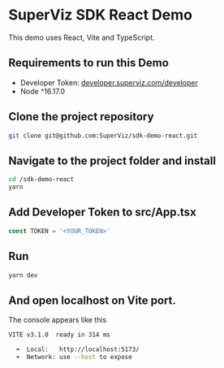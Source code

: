 # SuperViz SDK React Demo
This demo uses React, Vite and TypeScript.

## Requirements to run this Demo
- Developer Token: [developer.superviz.com/developer](https://developer.superviz.com/developer)
- Node ^16.17.0

## Clone the project repository
```bash
git clone git@github.com:SuperViz/sdk-demo-react.git
```

## Navigate to the project folder and install
```bash
cd /sdk-demo-react
yarn
```

## Add Developer Token to src/App.tsx
```TypeScript
const TOKEN = '<YOUR_TOKEN>'
```

## Run
```bash
yarn dev
```
## And open localhost on Vite port.
The console appears like this

```bash
VITE v3.1.0  ready in 314 ms

  ➜  Local:   http://localhost:5173/
  ➜  Network: use --host to expose
```